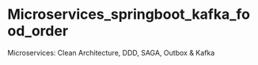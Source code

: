 # Microservices_springboot_kafka_food_order
Microservices: Clean Architecture, DDD, SAGA, Outbox &amp; Kafka

